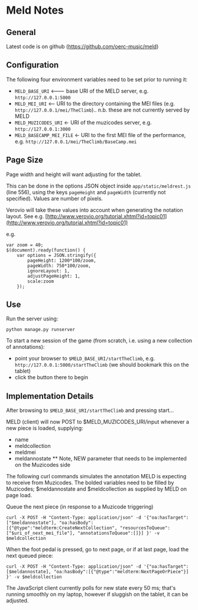 # Meld Notes

## General

Latest code is on github (https://github.com/oerc-music/meld)

## Configuration

The following four environment variables need to be set prior to running it:
- `MELD_BASE_URI` <--- base URI of the MELD server, e.g. `http://127.0.0.1:5000`
- `MELD_MEI_URI` <-- URI to the directory containing the MEI files (e.g. `http://127.0.0.1/mei/TheClimb`).. n.b. these are not currently served by MELD
- `MELD_MUZICODES_URI` <- URI of the muzicodes server, e.g. `http://127.0.0.1:3000`
- `MELD_BASECAMP_MEI_FILE` <- URI to the first MEI file of the performance, e.g. `http://127.0.0.1/mei/TheClimb/BaseCamp.mei`

## Page Size

Page width and height will want adjusting for the tablet. 

This can be done in the options JSON object inside `app/static/meldrest.js` (line 556), using the keys `pageHeight` and `pageWidth` (currently not specified). Values are number of pixels. 

Verovio will take these values into account when generating the notation layout. See e.g. [http://www.verovio.org/tutorial.xhtml?id=topic01](http://www.verovio.org/tutorial.xhtml?id=topic01)

e.g.
```
var zoom = 40;
$(document).ready(function() { 
    var options = JSON.stringify({
    	pageHeight: 1200*100/zoom,
    	pageWidth: 750*100/zoom,
    	ignoreLayout: 1,
        adjustPageHeight: 1,
        scale:zoom
    });
```


## Use

Run the server using:
```
python manage.py runserver
```

To start a new session of the game (from scratch, i.e. using a new collection of annotations): 
- point your browser to `$MELD_BASE_URI/startTheClimb`, e.g. `http://127.0.0.1:5000/startTheClimb` (we should bookmark this on the tablet)
- click the button there to begin

## Implementation Details

After browsing to `$MELD_BASE_URI/startTheClimb` and pressing start...

MELD (client) will now POST to $MELD_MUZICODES_URI/input whenever a new piece is loaded, supplying:
- name 
- meldcollection
- meldmei
- meldannostate ** Note, NEW parameter that needs to be implemented on the Muzicodes side

The following curl commands simulates the annotation MELD is expecting to receive from Muzicodes. The bolded variables need to be filled by Muzicodes; $meldannostate and $meldcollection as supplied by MELD on page load.

Queue the next piece (in response to a Muzicode triggering)
```
curl -X POST -H "Content-Type: application/json" -d '{"oa:hasTarget":["$meldannostate"], "oa:hasBody":[{"@type":"meldterm:CreateNextCollection", "resourcesToQueue":["$uri_of_next_mei_file"], "annotationsToQueue":[]}] }' -v $meldcollection
```

When the foot pedal is pressed, go to next page, or if at last page, load the next queued piece:

```
curl -X POST -H "Content-Type: application/json" -d '{"oa:hasTarget":[$meldannostate], "oa:hasBody":[{"@type":"meldterm:NextPageOrPiece"}] }' -v $meldcollection
```

The JavaScript client currently polls for new state every 50 ms; that's running smoothly on my laptop, however if sluggish on the tablet, it can be adjusted.

